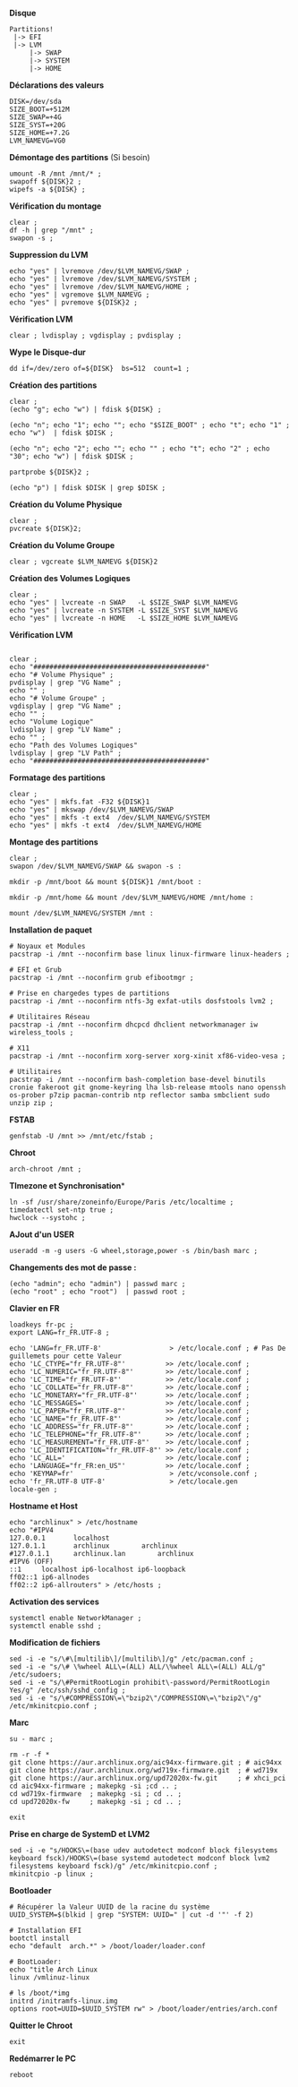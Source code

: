 **Disque**
```
Partitions!
 |-> EFI
 |-> LVM
     |-> SWAP
     |-> SYSTEM
     |-> HOME
 ```

**Déclarations des valeurs**
```
DISK=/dev/sda
SIZE_BOOT=+512M
SIZE_SWAP=+4G
SIZE_SYST=+20G
SIZE_HOME=+7.2G
LVM_NAMEVG=VG0
```

**Démontage des partitions** (Si besoin)
```
umount -R /mnt /mnt/* ;
swapoff ${DISK}2 ;
wipefs -a ${DISK} ;
```

**Vérification du montage**
```
clear ; 
df -h | grep "/mnt" ;
swapon -s ;
```

**Suppression du LVM**
```
echo "yes" | lvremove /dev/$LVM_NAMEVG/SWAP ;
echo "yes" | lvremove /dev/$LVM_NAMEVG/SYSTEM ;
echo "yes" | lvremove /dev/$LVM_NAMEVG/HOME ;
echo "yes" | vgremove $LVM_NAMEVG ;
echo "yes" | pvremove ${DISK}2 ;
```

**Vérification LVM**
```
clear ; lvdisplay ; vgdisplay ; pvdisplay ;
```
**Wype le Disque-dur**
```
dd if=/dev/zero of=${DISK}  bs=512  count=1 ;
```

**Création des partitions**
```
clear ;
(echo "g"; echo "w") | fdisk ${DISK} ;
```
```
(echo "n"; echo "1"; echo ""; echo "$SIZE_BOOT" ; echo "t"; echo "1" ; echo "w")  | fdisk $DISK ;
```
```
(echo "n"; echo "2"; echo ""; echo "" ; echo "t"; echo "2" ; echo "30"; echo "w") | fdisk $DISK ;
```
```
partprobe ${DISK}2 ;
```
```
(echo "p") | fdisk $DISK | grep $DISK ;
```

**Création du Volume Physique**
```
clear ; 
pvcreate ${DISK}2;
```

**Création du Volume Groupe**
```
clear ; vgcreate $LVM_NAMEVG ${DISK}2
```
**Création des Volumes Logiques**
```
clear ;
echo "yes" | lvcreate -n SWAP   -L $SIZE_SWAP $LVM_NAMEVG
echo "yes" | lvcreate -n SYSTEM -L $SIZE_SYST $LVM_NAMEVG
echo "yes" | lvcreate -n HOME   -L $SIZE_HOME $LVM_NAMEVG
```

**Vérification LVM**
```

clear ;
echo "###########################################"
echo "# Volume Physique" ;
pvdisplay | grep "VG Name" ;
echo "" ;
echo "# Volume Groupe" ;
vgdisplay | grep "VG Name" ;
echo "" ;
echo "Volume Logique"
lvdisplay | grep "LV Name" ;
echo "" ;
echo "Path des Volumes Logiques"
lvdisplay | grep "LV Path" ;
echo "###########################################"

```


**Formatage des partitions**
```
clear ;
echo "yes" | mkfs.fat -F32 ${DISK}1
echo "yes" | mkswap /dev/$LVM_NAMEVG/SWAP
echo "yes" | mkfs -t ext4  /dev/$LVM_NAMEVG/SYSTEM
echo "yes" | mkfs -t ext4  /dev/$LVM_NAMEVG/HOME
```


**Montage des partitions**
```
clear ; 
swapon /dev/$LVM_NAMEVG/SWAP && swapon -s :

mkdir -p /mnt/boot && mount ${DISK}1 /mnt/boot :

mkdir -p /mnt/home && mount /dev/$LVM_NAMEVG/HOME /mnt/home :

mount /dev/$LVM_NAMEVG/SYSTEM /mnt :
```





**Installation de paquet**
```
# Noyaux et Modules
pacstrap -i /mnt --noconfirm base linux linux-firmware linux-headers ;

# EFI et Grub
pacstrap -i /mnt --noconfirm grub efibootmgr ;

# Prise en chargedes types de partitions
pacstrap -i /mnt --noconfirm ntfs-3g exfat-utils dosfstools lvm2 ;

# Utilitaires Réseau
pacstrap -i /mnt --noconfirm dhcpcd dhclient networkmanager iw wireless_tools ;

# X11
pacstrap -i /mnt --noconfirm xorg-server xorg-xinit xf86-video-vesa ;

# Utilitaires
pacstrap -i /mnt --noconfirm bash-completion base-devel binutils cronie fakeroot git gnome-keyring lha lsb-release mtools nano openssh os-prober p7zip pacman-contrib ntp reflector samba smbclient sudo unzip zip ;
```
**FSTAB**
```
genfstab -U /mnt >> /mnt/etc/fstab ;
```
**Chroot**
```
arch-chroot /mnt ;
```
**TImezone et Synchronisation***
```
ln -sf /usr/share/zoneinfo/Europe/Paris /etc/localtime ;
timedatectl set-ntp true ;
hwclock --systohc ;
```
**AJout d'un USER**
```
useradd -m -g users -G wheel,storage,power -s /bin/bash marc ;
```
**Changements des mot de passe :**
```
(echo "admin"; echo "admin") | passwd marc ;
(echo "root" ; echo "root")  | passwd root ;
```
**Clavier en FR**
```
loadkeys fr-pc ;
export LANG=fr_FR.UTF-8 ;

echo 'LANG=fr_FR.UTF-8'                 > /etc/locale.conf ; # Pas De guillemets pour cette Valeur
echo 'LC_CTYPE="fr_FR.UTF-8"'          >> /etc/locale.conf ;
echo 'LC_NUMERIC="fr_FR.UTF-8"'        >> /etc/locale.conf ;
echo 'LC_TIME="fr_FR.UTF-8"'           >> /etc/locale.conf ;
echo 'LC_COLLATE="fr_FR.UTF-8"'        >> /etc/locale.conf ;
echo 'LC_MONETARY="fr_FR.UTF-8"'       >> /etc/locale.conf ;
echo 'LC_MESSAGES='                    >> /etc/locale.conf ;
echo 'LC_PAPER="fr_FR.UTF-8"'          >> /etc/locale.conf ;
echo 'LC_NAME="fr_FR.UTF-8"'           >> /etc/locale.conf ;
echo 'LC_ADDRESS="fr_FR.UTF-8"'        >> /etc/locale.conf ;
echo 'LC_TELEPHONE="fr_FR.UTF-8"'      >> /etc/locale.conf ;
echo 'LC_MEASUREMENT="fr_FR.UTF-8"'    >> /etc/locale.conf ;
echo 'LC_IDENTIFICATION="fr_FR.UTF-8"' >> /etc/locale.conf ;
echo 'LC_ALL='                         >> /etc/locale.conf ;
echo 'LANGUAGE="fr_FR:en_US"'          >> /etc/locale.conf ;
echo 'KEYMAP=fr'                        > /etc/vconsole.conf ;
echo 'fr_FR.UTF-8 UTF-8'                > /etc/locale.gen
locale-gen ;
```
**Hostname et Host**
```
echo "archlinux" > /etc/hostname
echo "#IPV4
127.0.0.1       localhost
127.0.1.1       archlinux        archlinux
#127.0.1.1      archlinux.lan        archlinux
#IPV6 (OFF)
::1     localhost ip6-localhost ip6-loopback
ff02::1 ip6-allnodes
ff02::2 ip6-allrouters" > /etc/hosts ;
```
**Activation des services**
```
systemctl enable NetworkManager ;
systemctl enable sshd ;
```
**Modification de fichiers**
```
sed -i -e "s/\#\[multilib\]/[multilib\]/g" /etc/pacman.conf ;
sed -i -e "s/\# \%wheel ALL\=(ALL) ALL/\%wheel ALL\=(ALL) ALL/g" /etc/sudoers; 
sed -i -e "s/\#PermitRootLogin prohibit\-password/PermitRootLogin Yes/g" /etc/ssh/sshd_config ;
sed -i -e "s/\#COMPRESSION\=\"bzip2\"/COMPRESSION\=\"bzip2\"/g" /etc/mkinitcpio.conf ;
```


**Marc**
```
su - marc ;
```

```
rm -r -f *
git clone https://aur.archlinux.org/aic94xx-firmware.git ; # aic94xx
git clone https://aur.archlinux.org/wd719x-firmware.git  ; # wd719x
git clone https://aur.archlinux.org/upd72020x-fw.git     ; # xhci_pci
cd aic94xx-firmware ; makepkg -si ;cd .. ;
cd wd719x-firmware  ; makepkg -si ; cd .. ;
cd upd72020x-fw     ; makepkg -si ; cd .. ;
```
```
exit
```

**Prise en charge de SystemD et LVM2**
```
sed -i -e "s/HOOKS\=(base udev autodetect modconf block filesystems keyboard fsck)/HOOKS\=(base systemd autodetect modconf block lvm2 filesystems keyboard fsck)/g" /etc/mkinitcpio.conf ;
mkinitcpio -p linux ;
```

**Bootloader**
```
# Récupérer la Valeur UUID de la racine du système
UUID_SYSTEM=$(blkid | grep "SYSTEM: UUID=" | cut -d '"' -f 2)

# Installation EFI
bootctl install
echo "default  arch.*" > /boot/loader/loader.conf

# BootLoader:
echo "title Arch Linux
linux /vmlinuz-linux

# ls /boot/*img
initrd /initramfs-linux.img
options root=UUID=$UUID_SYSTEM rw" > /boot/loader/entries/arch.conf
```


**Quitter le Chroot**
```
exit
```

**Redémarrer le PC**
```
reboot
```
